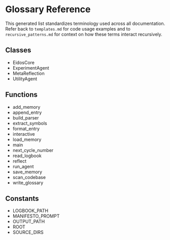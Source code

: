 # Glossary Reference

This generated list standardizes terminology used across all documentation.
Refer back to `templates.md` for code usage examples and to
`recursive_patterns.md` for context on how these terms interact recursively.

## Classes
- EidosCore
- ExperimentAgent
- MetaReflection
- UtilityAgent

## Functions
- add_memory
- append_entry
- build_parser
- extract_symbols
- format_entry
- interactive
- load_memory
- main
- next_cycle_number
- read_logbook
- reflect
- run_agent
- save_memory
- scan_codebase
- write_glossary

## Constants
- LOGBOOK_PATH
- MANIFESTO_PROMPT
- OUTPUT_PATH
- ROOT
- SOURCE_DIRS
